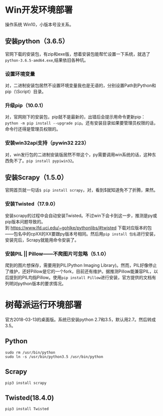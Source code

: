 # Win开发环境部署
操作系统 Win10，小版本号没关系。
## 安装python（3.6.5）
官网下载的安装包，有zip和exe版，想着安装包能帮忙设置一下系统，就选了`python-3.6.5-amd64.exe`,结果依旧各种坑。
### 设置环境变量
对，二进制安装包居然不设置环境变量我也是无语的，分别设置Path到Python和pip（\Script）目录。
### 升级pip（10.0.1）
对，官网刚下的安装包，pip就不是最新的，出错后会提示用命令更新pip：`python -m pip install --upgrade pip`。还有安装目录如果要管理员权限的话，命令行还得是管理员权限的。
### 安装win32api支持（pywin32 223）
对，win发行包的二进制安装版居然不带这个，py需要调用win系统的话，这种东西免不了。`pip install pypiwin32`。

## 安装Scrapy（1.5.0）
官网首页就一句话`$ pip install scrapy`，对，看到$就知道免不了折腾，果然。
### 安装Twisted（17.9.0）
安装scrapy的过程中会自动安装Twisted。不过win下会卡到这一步，推测是py或pip版本问题导致的。  
到 https://www.lfd.uci.edu/~gohlke/pythonlibs/#twisted 下载对应版本的包——包名中的cpXX的XX要跟py版本号相同。然后用`pip install 包名`进行安装，安装完后，Scrapy就能用命令安装了。
### 安装PIL || Pillow——不爬图片可忽略（5.1.0）
爬到的图片想保存，需要用到PIL(Python Imaging Library)。然而，PIL好像停止了维护，还好Pillow是它的一个fork，目前还有维护。据推测Pillow能兼容PIL，以后提到的PIL均指Pillow。使用`pip install Pillow`进行安装，官方提供的文档有列明对python版本的要求情况。

# 树莓派运行环境部署
官方2018-03-13的桌面版。系统已安装python 2.7和3.5，默认用2.7。然后转成3.5。
## Python
```commant
sudo rm /usr/bin/python
sudo ln -s /usr/bin/python3.5 /usr/bin/python
```
## Scrapy
`pip3 install scrapy`

## Twisted(18.4.0)
`pip3 install Twisted`



